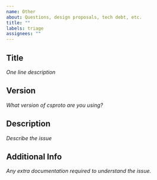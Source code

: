 ```yaml
---
name: Other
about: Questions, design proposals, tech debt, etc.
title: ""
labels: triage
assignees: ""
---
```


## Title

_One line description_

## Version

_What version of csproto are you using?_

## Description

_Describe the issue_

## Additional Info

_Any extra documentation required to understand the issue._
